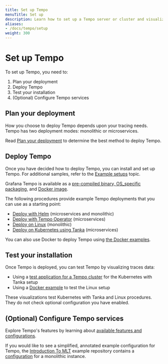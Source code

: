 ```yaml
---
title: Set up Tempo
menuTitle: Set up
description: Learn how to set up a Tempo server or cluster and visualize data.
aliases:
- /docs/tempo/setup
weight: 300
---
```


# Set up Tempo

To set up Tempo, you need to:

1. Plan your deployment
1. Deploy Tempo
1. Test your installation
1. (Optional) Configure Tempo services

## Plan your deployment

How you choose to deploy Tempo depends upon your tracing needs.
Tempo has two deployment modes: monolithic or microservices.

Read [Plan your deployment](deployment/) to determine the best method to deploy Tempo.

## Deploy Tempo

Once you have decided how to deploy Tempo, you can install and set up Tempo. For additional samples, refer to the [Example setups](../getting-started/example-demo-app/) topic.

Grafana Tempo is available as a [pre-compiled binary, OS_specific packaging](https://github.com/grafana/tempo/releases), and [Docker image](https://github.com/grafana/tempo/tree/main/example/docker-compose).

The following procedures provide example Tempo deployments that you can use as a starting point:

- [Deploy with Helm](helm-chart/) (microservices and monolithic)
- [Deploy with Tempo Operator](operator/) (microservices)
- [Deploy on Linux](linux/) (monolithic)
- [Deploy on Kubernetes using Tanka](tanka/) (microservices)

You can also use Docker to deploy Tempo using [the Docker examples](https://github.com/grafana/tempo/tree/main/example/docker-compose).

## Test your installation

Once Tempo is deployed, you can test Tempo by visualizing traces data:

- Using a [test application for a Tempo cluster](set-up-test-app/) for the Kubernetes with Tanka setup
- Using a [Docker example](linux/) to test the Linux setup

These visualizations test Kubernetes with Tanka and Linux procedures. They do not check optional configuration you have enabled.

## (Optional) Configure Tempo services

Explore Tempo's features by learning about [available features and configurations](../configuration/).

If you would like to see a simplified, annotated example configuration for Tempo, the [Introduction To MLT](https://github.com/grafana/intro-to-mlt) example repository contains a [configuration](https://github.com/grafana/intro-to-mlt/blob/main/tempo/tempo.yaml) for a monolithic instance.
